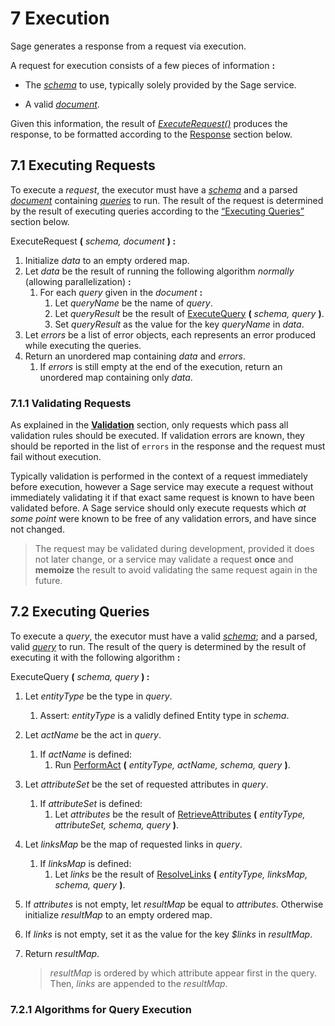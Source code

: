 # <a name="execution">7</a> Execution

Sage generates a response from a request via execution.

A request for execution consists of a few pieces of information **:**

-   The [*schema*](#4.1) to use, typically solely provided by the Sage service.

-   A valid *[document](#6.1)*.


Given this information, the result of *[ExecuteRequest()](#7.1.ExecuteRequest())* produces the response, to be formatted according to the [Response](#response) section below.

## <a name="7.1">7.1</a> Executing Requests

To execute a *request*, the executor must have a *[schema](#4.1)* and a parsed *[document](#6.1)* containing *[queries](#6.2)* to run. The result of the request is determined by the result of executing queries according to the [“Executing Queries”](#7.2) section below.

<a name="7.1.ExecuteRequest()">ExecuteRequest</a> **(** *schema, document* **) :**

1.  Initialize *data* to an empty ordered map.
3.  Let *data* be the result of running the following algorithm *normally* (allowing parallelization) **:**
    1.  For each *query* given in the *document* **:**
        1.  Let *queryName* be the name of *query*.
        2.  Let *queryResult* be the result of [ExecuteQuery](#7.2.ExecuteQuery()) **(** *schema, query* **)**.
        3.  Set *queryResult* as the value for the key *queryName* in *data*.
4.  Let *errors* be a list of error objects, each represents an error produced while executing the queries.
5.  Return an unordered map containing *data* and *errors*.
    1.  If *errors* is still empty at the end of the execution, return an unordered map containing only *data*.


### <a name="7.1.1">7.1.1</a> Validating Requests

As explained in the [**Validation**](#validation) section, only requests which pass all validation rules should be executed. If validation errors are known, they should be reported in the list of `errors` in the response and the request must fail without execution.

Typically validation is performed in the context of a request immediately before execution, however a Sage service may execute a request without immediately validating it if that exact same request is known to have been
validated before. A Sage service should only execute requests which *at some point* were known to be free of any validation errors, and have since not changed.

>   The request may be validated during development, provided it does not later change, or a service may validate a request **once** and **memoize** the result to avoid validating the same request again in the future.

## <a name="7.2">7.2</a> Executing Queries

To execute a *query*, the executor must have a valid *[schema](#4.1)*; and a parsed, valid *[query](#6.2)* to run. The result of the query is determined by the result of executing it with the following algorithm **:**

<a name="7.2.ExecuteQuery()">ExecuteQuery</a> **(** *schema, query* **) :**

1.  Let *entityType* be the type in *query*.

    1.  Assert: *entityType* is a validly defined Entity type in *schema*.

2.  Let *actName* be the act in *query*.
    1.  If *actName* is defined:
        1.  Run [PerformAct](#7.2.PerformAct()) **(** *entityType, actName, schema, query* **)**.

3.  Let *attributeSet* be the set of requested attributes in *query*.
    1.  If *attributeSet* is defined:
        1.  Let *attributes* be the result of [RetrieveAttributes](#7.2.RetrieveAttributes()) **(** *entityType, attributeSet, schema, query* **)**.

4.  Let *linksMap* be the map of requested links in *query*.

    1.  If *linksMap* is defined:
        1.  Let *links* be the result of [ResolveLinks](#7.2.RetrieveLinks()) **(** *entityType, linksMap, schema, query* **)**.

  5.  If *attributes* is not empty, let *resultMap* be equal to *attributes*. Otherwise initialize *resultMap* to an empty ordered map.

  6.  If *links* is not empty, set it as the value for the key *$links* in *resultMap*.

  7.  Return *resultMap*.

      >   *resultMap* is ordered by which attribute appear first in the query. Then, *links* are appended to the *resultMap*.

### <a name="7.2.1">7.2.1</a> Algorithms for Query Execution

